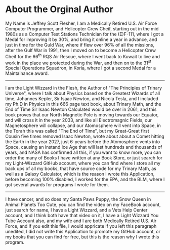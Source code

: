 # About the Orginal Author

My Name is Jeffrey Scott Flesher, I am a Medically Retired U.S. Air Force Computer Programmer,
and Helicopter Crew Cheif,
starting out in the mid 1980s as a Computer Test Stations Technician for the (E)F-111,
where I got a Medal for improving it by 30%,
and bring it online a year in advance,
and just in time for the Guld War,
where if flew over 96% of all the missions,
after the Gulf War in 1991,
then I moved on to become a Helicopter Crew Cheif for the 66<sup>th</sup> RQS Air Rescue,
where I went back to Kuwait to live and work in the place we protected during the War,
and then on to the 31<sup>st</sup> Special Operations Squadron,
in Koria, where I got a second Medal for a Maintainance award.

***

I am the Light Wizzard in the Flesh,
the Author of "The Principles of Trinary Universe",
where I talk about Physics based on the Greatest Wizards of all time,
Johannes Kepler, Sir Isaac Newton, and Nicola Tesla,
and I included my Ph.D in Physics in this 666 page text book,
about Trinary Math, and the End of Time Sir Isaac Newton Calculated would be over in 2061,
and this book proves that our North Magnetic Pole is moving towards our Equator,
and will cross it in the year 2033,
and like all Electromagnic Fields,
our Magnetosphere will collapse,
and our Atomosphere will vent into Space,
in the Torah this was called "The End of Time",
but my Great-Great first Cousin five times removed Isaac Newton,
wrote about about a Comet hitting the Earth in the year 2027,
just 6-years before the Atomosphere vents into Space,
causing an instand Ice Age that will last hundreds and thousands of years,
and NASA has confirmed all this,
if you want to know more,
you can order the many of Books I have written at any Book Store,
or just search for my Light-Wizzard GitHub account,
where you can find where I store all my back ups of all my books,
that have source code for my Trinary Math,
as well as a Galaxy Calculator,
which is the reason I wrote this Application,
before becoming 100% disabled,
I worked for the EPA, and the BLM,
where I got several awards for programs I wrote for them.

***

I have cancer, and so does my Santa Paws Puppy,
the Snow Queen in Animal Planets Too Cute,
you can find the video on my FaceBook account,
just search for name, I have a Light Wizzard,
and a Vets Help Center account,
and I think both have that video on it,
I have a Light Wizzard You Tube Account also,
and my wife and I are both Medically Retired U.S. Air Force,
and if you edit this file,
I would appricate if you left this paragraph unedited,
I did not write this Application to promote my GitHub account,
or my books that you can find for free,
but this is the reason why I wrote this program.
